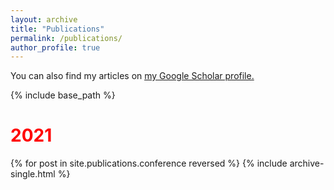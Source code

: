 ```yaml
---
layout: archive
title: "Publications"
permalink: /publications/
author_profile: true
---
```


<!-- 
{% if author.googlescholar %}
  You can also find my articles on <u><a href="{{author.googlescholar}}">my Google Scholar profile</a>.</u>
{% endif %} -->

You can also find my articles on <u><a href="https://scholar.google.com/citations?user=YCHJZOMAAAAJ&hl=en">my Google Scholar profile</a>.</u>

{% include base_path %}

<h1 style="color: red;">2021</h2>

{% for post in site.publications.conference reversed %}
	{% include archive-single.html %}
